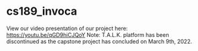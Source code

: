 # cs189_invoca
View our video presentation of our project here: https://youtu.be/qGD9hiCJQoY
Note: T.A.L.K. platform has been discontinued as the capstone project has concluded on March 9th, 2022.
